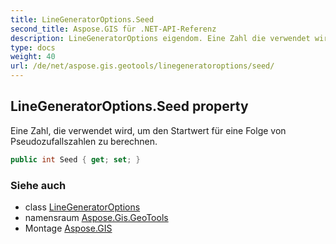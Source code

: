 ```yaml
---
title: LineGeneratorOptions.Seed
second_title: Aspose.GIS für .NET-API-Referenz
description: LineGeneratorOptions eigendom. Eine Zahl die verwendet wird um den Startwert für eine Folge von Pseudozufallszahlen zu berechnen.
type: docs
weight: 40
url: /de/net/aspose.gis.geotools/linegeneratoroptions/seed/
---
```

## LineGeneratorOptions.Seed property

Eine Zahl, die verwendet wird, um den Startwert für eine Folge von Pseudozufallszahlen zu berechnen.

```csharp
public int Seed { get; set; }
```

### Siehe auch

* class [LineGeneratorOptions](../)
* namensraum [Aspose.Gis.GeoTools](../../linegeneratoroptions/)
* Montage [Aspose.GIS](../../../)


